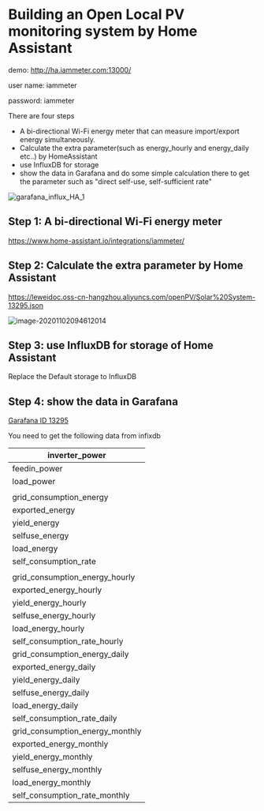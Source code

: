 # Building an Open Local PV monitoring system by Home Assistant 



demo: http://ha.iammeter.com:13000/  

user name: iammeter

password: iammeter



There are four steps

- A bi-directional Wi-Fi energy meter that can measure import/export energy simultaneously.
- Calculate the extra parameter(such as energy_hourly and energy_daily etc..) by HomeAssistant 
- use InfluxDB for storage 
- show the data in Garafana and do some simple calculation there to get the parameter such as "direct self-use, self-sufficient rate"

![garafana_influx_HA_1](https://leweidoc.oss-cn-hangzhou.aliyuncs.com/lewei50/img/iammeter/tmpliu/tmpgarafana_influx_HA_1.png)

## Step 1:  A bi-directional Wi-Fi energy meter

https://www.home-assistant.io/integrations/iammeter/

## Step 2: Calculate the extra parameter by Home Assistant

https://leweidoc.oss-cn-hangzhou.aliyuncs.com/openPV/Solar%20System-13295.json

![image-20201102094612014](https://leweidoc.oss-cn-hangzhou.aliyuncs.com/lewei50/img/iammeter/tmpliu/tmpimage-20201102094612014.png)

## Step 3: use InfluxDB for storage of Home Assistant

Replace the Default storage to InfluxDB

## Step 4: show the data in Garafana

[Garafana ID 13295](https://grafana.com/grafana/dashboards/13295?src=twitter.com&mdm=social&cnt=buffera6a03&camp=buffer&pg=prod-ent&plcmt=contact-banner)



You need to get the following data from infixdb

| inverter_power                  |
| ------------------------------- |
| feedin_power                    |
| load_power                      |
|                                 |
| grid_consumption_energy         |
| exported_energy                 |
| yield_energy                    |
| selfuse_energy                  |
| load_energy                     |
| self_consumption_rate           |
|                                 |
| grid_consumption_energy_hourly  |
| exported_energy_hourly          |
| yield_energy_hourly             |
| selfuse_energy_hourly           |
| load_energy_hourly              |
| self_consumption_rate_hourly    |
| grid_consumption_energy_daily   |
| exported_energy_daily           |
| yield_energy_daily              |
| selfuse_energy_daily            |
| load_energy_daily               |
| self_consumption_rate_daily     |
| grid_consumption_energy_monthly |
| exported_energy_monthly         |
| yield_energy_monthly            |
| selfuse_energy_monthly          |
| load_energy_monthly             |
| self_consumption_rate_monthly   |